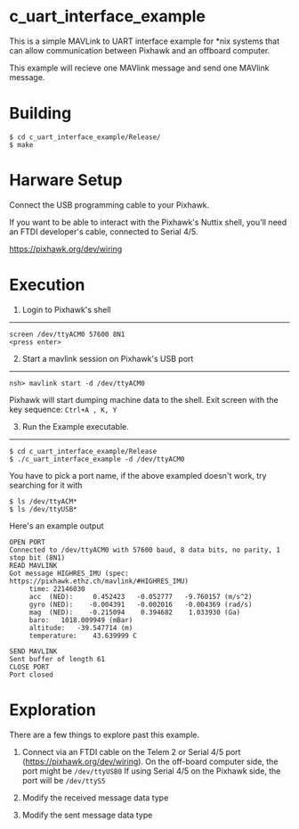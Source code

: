 c_uart_interface_example
========================

This is a simple MAVLink to UART interface example for *nix systems that can allow communication between Pixhawk and an offboard computer.

This example will recieve one MAVlink message and send one MAVlink message.


Building
========

```
$ cd c_uart_interface_example/Release/
$ make
```

Harware Setup
=========

Connect the USB programming cable to your Pixhawk.  

If you want to be able to interact with the Pixhawk's Nuttix shell, you'll need an FTDI developer's cable, connected to Serial 4/5.

https://pixhawk.org/dev/wiring


Execution
=========

1. Login to Pixhawk's shell
-----------------------

```
screen /dev/ttyACM0 57600 8N1
<press enter>
```

2. Start a mavlink session on Pixhawk's USB port
-----------------------

```
nsh> mavlink start -d /dev/ttyACM0
```

Pixhawk will start dumping machine data to the shell.
Exit screen with the key sequence: ```Ctrl+A , K, Y```

3. Run the Example executable.
-----------------------------

```
$ cd c_uart_interface_example/Release
$ ./c_uart_interface_example -d /dev/ttyACM0
```

You have to pick a port name, if the above exampled doesn't work, try searching for it with 
```
$ ls /dev/ttyACM*
$ ls /dev/ttyUSB*
```

Here's an example output

```
OPEN PORT
Connected to /dev/ttyACM0 with 57600 baud, 8 data bits, no parity, 1 stop bit (8N1)
READ MAVLINK
Got message HIGHRES_IMU (spec: https://pixhawk.ethz.ch/mavlink/#HIGHRES_IMU)
	 time: 22146030
	 acc  (NED):	 0.452423	-0.052777	-9.760157 (m/s^2)
	 gyro (NED):	-0.004391	-0.002016	-0.004369 (rad/s)
	 mag  (NED):	-0.215094	 0.394682	 1.033930 (Ga)
	 baro: 	 1018.009949 (mBar)
	 altitude: 	 -39.547714 (m)
	 temperature: 	 43.639999 C

SEND MAVLINK
Sent buffer of length 61
CLOSE PORT
Port closed
```

Exploration
===========

There are a few things to explore past this example.

1. Connect via an FTDI cable on the Telem 2 or Serial 4/5 port 
(https://pixhawk.org/dev/wiring).
On the off-board computer side, the port might be ```/dev/ttyUSB0```
If using Serial 4/5 on the Pixhawk side, the port will be ```/dev/ttyS5```

2. Modify the received message data type
3. Modify the sent message data type





